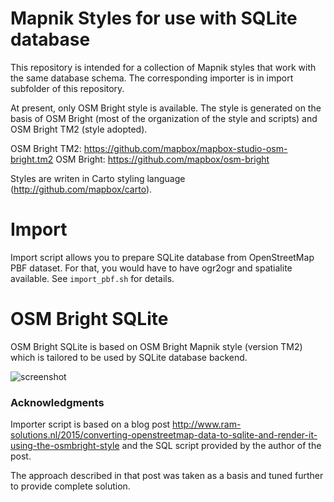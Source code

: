 Mapnik Styles for use with SQLite database
==========================================

This repository is intended for a collection of Mapnik styles that
work with the same database schema. The corresponding importer is in
import subfolder of this repository.

At present, only OSM Bright style is available. The style is generated
on the basis of OSM Bright (most of the organization of the style and
scripts) and OSM Bright TM2 (style adopted).

OSM Bright TM2: https://github.com/mapbox/mapbox-studio-osm-bright.tm2
OSM Bright: https://github.com/mapbox/osm-bright

Styles are writen in Carto styling language (http://github.com/mapbox/carto).

Import
======

Import script allows you to prepare SQLite database from OpenStreetMap
PBF dataset. For that, you would have to have ogr2ogr and spatialite
available. See `import_pbf.sh` for details.


OSM Bright SQLite
=================

OSM Bright SQLite is based on OSM Bright Mapnik style (version TM2)
which is tailored to be used by SQLite database backend.

![screenshot](https://raw.github.com/rinigus/mapnik-styles-sqlite/master/preview.png)


### Acknowledgments

Importer script is based on a blog post
http://www.ram-solutions.nl/2015/converting-openstreetmap-data-to-sqlite-and-render-it-using-the-osmbright-style
and the SQL script provided by the author of the post.

The approach described in that post was taken as a basis and tuned
further to provide complete solution.
